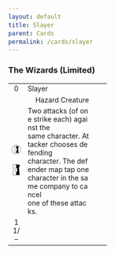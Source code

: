 ```yaml
---
layout: default
title: Slayer
parent: Cards
permalink: /cards/slayer
---
```


### The Wizards (Limited)

<table style="table-layout: fixed; width: 200px; word-break: break-all;">
  <tr>
    <td style="text-align: center;">0</td><!-- Upper-left -->
    <td style="text-align: left;">Slayer</td><!-- Title -->
    <td></td>
  </tr>
  <tr>
    <td></td>
    <td style="text-align: right">Hazard Creature</td><!-- Card Classification -->
    <td></td>
  </tr>
  <tr>
    <td style="width: 20px; text-align: center"><img src="/assets/images/border-land.svg"><br><br><img src="/assets/images/border-hold.svg"></td><!-- Left Sidebar -->
    <td style="width: 160px; text-align: left">Two attacks (of one strike each) against the<br>
      same character. Attacker chooses defending<br>
      character. The defender map tap one<br>
      character in the same company to cancel<br>
      one of these attacks.</td><!-- Card Text -->
    <td></td>
  </tr>
  <tr>
    <td style="width: 20px; text-align: center">11/–</td><!-- Shield -->
    <td></td>
    <td style="width: 20px; text-align: center"></td><!-- Corruption -->
  </tr>
</table>
